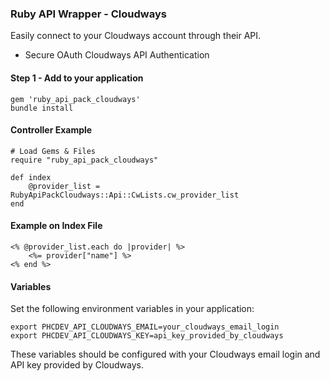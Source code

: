 ### Ruby API Wrapper - Cloudways
   
Easily connect to your Cloudways account through their API.
  
* Secure OAuth Cloudways API Authentication
  
#### Step 1 - Add to your application
  
    gem 'ruby_api_pack_cloudways'
    bundle install
    
#### Controller Example
    
    # Load Gems & Files
    require "ruby_api_pack_cloudways"

    def index
        @provider_list = RubyApiPackCloudways::Api::CwLists.cw_provider_list
    end
  
#### Example on Index File

    <% @provider_list.each do |provider| %>
        <%= provider["name"] %>
    <% end %>
  
#### Variables
  
Set the following environment variables in your application:
  
    export PHCDEV_API_CLOUDWAYS_EMAIL=your_cloudways_email_login
    export PHCDEV_API_CLOUDWAYS_KEY=api_key_provided_by_cloudways
  
These variables should be configured with your Cloudways email login and API key provided by Cloudways.
  